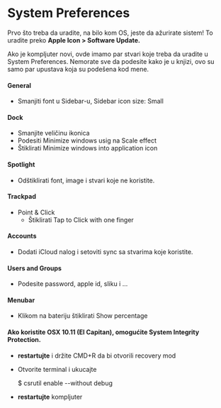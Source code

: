 # System Preferences

Prvo što treba da uradite, na bilo kom OS, jeste da ažurirate sistem! To uradite preko **Apple Icon > Software Update.**

Ako je kompljuter novi, ovde imamo par stvari koje treba da uradite u System Preferences. Nemorate sve da podesite kako je u knjizi, ovo su samo par upustava koja su podešena kod mene.

#### General
- Smanjiti font u Sidebar-u, Sidebar icon size: Small

#### Dock
- Smanjite veličinu ikonica
- Podesiti Minimize windows usig na Scale effect
- Štiklirati Minimize windows into application icon

#### Spotlight
- Odštiklirati font, image i stvari koje ne koristite.

#### Trackpad
- Point & Click
    - Štiklirati Tap to Click with one finger

#### Accounts
- Dodati iCloud nalog i setoviti sync sa stvarima koje koristite.

#### Users and Groups
- Podesite password, apple id, sliku i ...

#### Menubar
- Klikom na bateriju štiklirati Show percentage

#### Ako koristite OSX 10.11 (El Capitan), omogućite System Integrity Protection.

 - **restartujte** i držite CMD+R da bi otvorili recovery mod
 - Otvorite terminal i ukucajte

    $ csrutil enable --without debug

 - **restartujte** kompljuter
